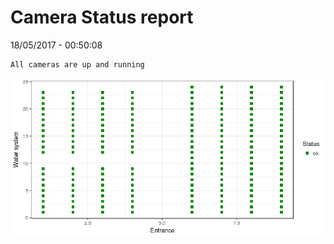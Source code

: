 Camera Status report
================
18/05/2017 - 00:50:08

    All cameras are up and running

![](camreport_files/figure-markdown_github/unnamed-chunk-2-1.png)
